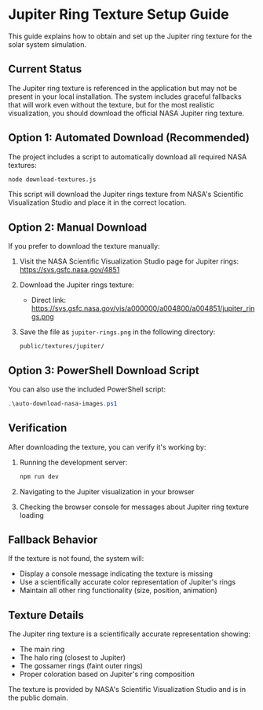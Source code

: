 # Jupiter Ring Texture Setup Guide

This guide explains how to obtain and set up the Jupiter ring texture for the solar system simulation.

## Current Status

The Jupiter ring texture is referenced in the application but may not be present in your local installation. The system includes graceful fallbacks that will work even without the texture, but for the most realistic visualization, you should download the official NASA Jupiter ring texture.

## Option 1: Automated Download (Recommended)

The project includes a script to automatically download all required NASA textures:

```bash
node download-textures.js
```

This script will download the Jupiter rings texture from NASA's Scientific Visualization Studio and place it in the correct location.

## Option 2: Manual Download

If you prefer to download the texture manually:

1. Visit the NASA Scientific Visualization Studio page for Jupiter rings:
   https://svs.gsfc.nasa.gov/4851

2. Download the Jupiter rings texture:
   - Direct link: https://svs.gsfc.nasa.gov/vis/a000000/a004800/a004851/jupiter_rings.png

3. Save the file as `jupiter-rings.png` in the following directory:
   ```
   public/textures/jupiter/
   ```

## Option 3: PowerShell Download Script

You can also use the included PowerShell script:

```powershell
.\auto-download-nasa-images.ps1
```

## Verification

After downloading the texture, you can verify it's working by:

1. Running the development server:
   ```bash
   npm run dev
   ```

2. Navigating to the Jupiter visualization in your browser
3. Checking the browser console for messages about Jupiter ring texture loading

## Fallback Behavior

If the texture is not found, the system will:
- Display a console message indicating the texture is missing
- Use a scientifically accurate color representation of Jupiter's rings
- Maintain all other ring functionality (size, position, animation)

## Texture Details

The Jupiter ring texture is a scientifically accurate representation showing:
- The main ring
- The halo ring (closest to Jupiter)
- The gossamer rings (faint outer rings)
- Proper coloration based on Jupiter's ring composition

The texture is provided by NASA's Scientific Visualization Studio and is in the public domain.